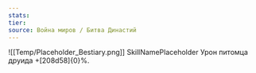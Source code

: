 ```yaml
---
stats: 
tier: 
source: Война миров / Битва Династий
---
```

![[Temp/Placeholder_Bestiary.png]]
SkillNamePlaceholder
Урон питомца друида +[208d58]{0}%.
